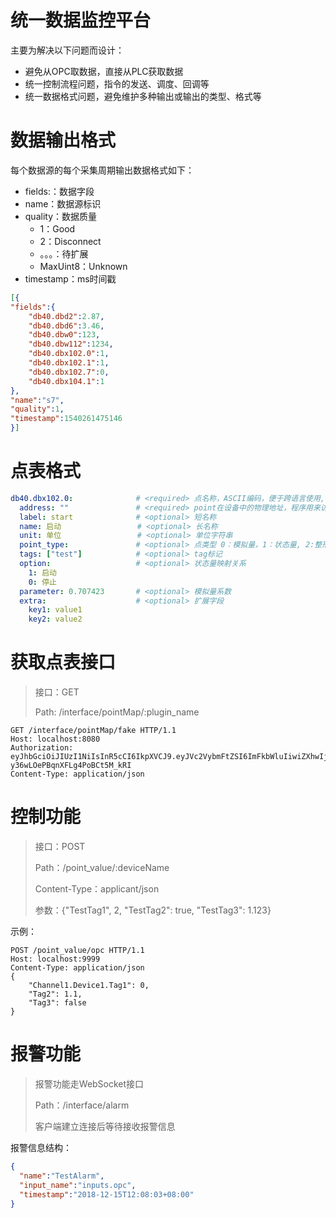# 统一数据监控平台

主要为解决以下问题而设计：

- 避免从OPC取数据，直接从PLC获取数据
- 统一控制流程问题，指令的发送、调度、回调等
- 统一数据格式问题，避免维护多种输出或输出的类型、格式等



# 数据输出格式

每个数据源的每个采集周期输出数据格式如下：

- fields:：数据字段
- name：数据源标识
- quality：数据质量
  - 1：Good
  - 2：Disconnect
  - 。。。：待扩展
  - MaxUint8：Unknown
- timestamp：ms时间戳

```json
[{
"fields":{
    "db40.dbd2":2.87,
    "db40.dbd6":3.46,
    "db40.dbw0":123,
    "db40.dbw112":1234,
    "db40.dbx102.0":1,
    "db40.dbx102.1":1,
    "db40.dbx102.7":0,
    "db40.dbx104.1":1
},
"name":"s7",
"quality":1,
"timestamp":1540261475146
}]
```



# 点表格式

```yaml
db40.dbx102.0:				# <required> 点名称，ASCII编码，便于跨语言使用, 可以自定义
  address: ""				# <required> point在设备中的物理地址，程序用来访问实时数据
  label: start				# <optional> 短名称
  name: 启动		   		   # <optional> 长名称
  unit: 单位				   # <optional> 单位字符串
  point_type: 				# <optional> 点类型 0：模拟量，1：状态量, 2:整形量，3:字符串；默认为模拟量
  tags: ["test"]			# <optional> tag标记
  option:					# <optional> 状态量映射关系
    1: 启动
    0: 停止
  parameter: 0.707423		# <optional> 模拟量系数
  extra:					# <optional> 扩展字段
  	key1: value1
  	key2: value2
```



# 获取点表接口

>接口：GET
>
>Path: /interface/pointMap/:plugin_name

```http
GET /interface/pointMap/fake HTTP/1.1
Host: localhost:8080
Authorization: eyJhbGciOiJIUzI1NiIsInR5cCI6IkpXVCJ9.eyJVc2VybmFtZSI6ImFkbWluIiwiZXhwIjoxNTQ3MDU1MTU3fQ.Z57HU6zuo0zGOc0-y36wLOePBqnXFLg4PoBCt5M_kRI
Content-Type: application/json
```



# 控制功能

>接口：POST
>
>Path：/point_value/:deviceName
>
>Content-Type：applicant/json
>
>参数：{"TestTag1", 2,  "TestTag2": true, "TestTag3":  1.123}

示例：

```http
POST /point_value/opc HTTP/1.1
Host: localhost:9999
Content-Type: application/json
{
	"Channel1.Device1.Tag1": 0,
	"Tag2": 1.1,
	"Tag3": false
}
```



# 报警功能

> 报警功能走WebSocket接口
>
> Path：/interface/alarm 
>
> 客户端建立连接后等待接收报警信息

报警信息结构：

```json
{
  "name":"TestAlarm",
  "input_name":"inputs.opc",
  "timestamp":"2018-12-15T12:08:03+08:00"
}
```



